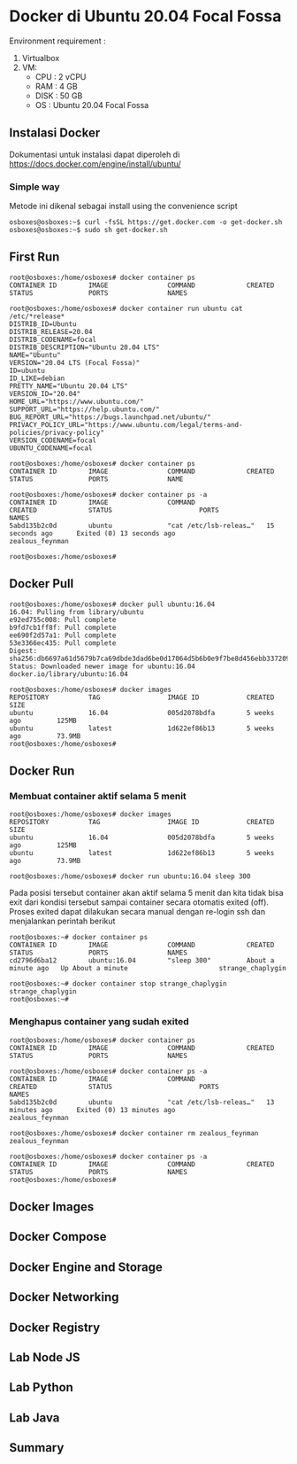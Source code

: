 # Docker di Ubuntu 20.04 Focal Fossa
Environment requirement :
1. Virtualbox
2. VM:
    - CPU : 2 vCPU
    - RAM : 4 GB
    - DISK : 50 GB
    - OS : Ubuntu 20.04 Focal Fossa
## Instalasi Docker
Dokumentasi untuk instalasi dapat diperoleh di https://docs.docker.com/engine/install/ubuntu/
### Simple way
Metode ini dikenal sebagai install using the convenience script
```script
osboxes@osboxes:~$ curl -fsSL https://get.docker.com -o get-docker.sh
osboxes@osboxes:~$ sudo sh get-docker.sh
```
## First Run
```script
root@osboxes:/home/osboxes# docker container ps
CONTAINER ID        IMAGE               COMMAND             CREATED             STATUS              PORTS               NAMES

root@osboxes:/home/osboxes# docker container run ubuntu cat /etc/*release*
DISTRIB_ID=Ubuntu
DISTRIB_RELEASE=20.04
DISTRIB_CODENAME=focal
DISTRIB_DESCRIPTION="Ubuntu 20.04 LTS"
NAME="Ubuntu"
VERSION="20.04 LTS (Focal Fossa)"
ID=ubuntu
ID_LIKE=debian
PRETTY_NAME="Ubuntu 20.04 LTS"
VERSION_ID="20.04"
HOME_URL="https://www.ubuntu.com/"
SUPPORT_URL="https://help.ubuntu.com/"
BUG_REPORT_URL="https://bugs.launchpad.net/ubuntu/"
PRIVACY_POLICY_URL="https://www.ubuntu.com/legal/terms-and-policies/privacy-policy"
VERSION_CODENAME=focal
UBUNTU_CODENAME=focal

root@osboxes:/home/osboxes# docker container ps
CONTAINER ID        IMAGE               COMMAND             CREATED             STATUS              PORTS               NAME

root@osboxes:/home/osboxes# docker container ps -a
CONTAINER ID        IMAGE               COMMAND                  CREATED             STATUS                      PORTS               NAMES
5abd135b2c0d        ubuntu              "cat /etc/lsb-releas…"   15 seconds ago      Exited (0) 13 seconds ago                       zealous_feynman

root@osboxes:/home/osboxes#
```
## Docker Pull
```script
root@osboxes:/home/osboxes# docker pull ubuntu:16.04
16.04: Pulling from library/ubuntu
e92ed755c008: Pull complete
b9fd7cb1ff8f: Pull complete
ee690f2d57a1: Pull complete
53e3366ec435: Pull complete
Digest: sha256:db6697a61d5679b7ca69dbde3dad6be0d17064d5b6b0e9f7be8d456ebb337209
Status: Downloaded newer image for ubuntu:16.04
docker.io/library/ubuntu:16.04

root@osboxes:/home/osboxes# docker images
REPOSITORY          TAG                 IMAGE ID            CREATED             SIZE
ubuntu              16.04               005d2078bdfa        5 weeks ago         125MB
ubuntu              latest              1d622ef86b13        5 weeks ago         73.9MB
root@osboxes:/home/osboxes#

```
## Docker Run
### Membuat container aktif selama 5 menit
```script
root@osboxes:/home/osboxes# docker images
REPOSITORY          TAG                 IMAGE ID            CREATED             SIZE
ubuntu              16.04               005d2078bdfa        5 weeks ago         125MB
ubuntu              latest              1d622ef86b13        5 weeks ago         73.9MB

root@osboxes:/home/osboxes# docker run ubuntu:16.04 sleep 300
```
Pada posisi tersebut container akan aktif selama 5 menit dan kita tidak bisa exit dari kondisi tersebut sampai container secara otomatis exited (off).
Proses exited dapat dilakukan secara manual dengan re-login ssh dan menjalankan perintah berikut
```script
root@osboxes:~# docker container ps
CONTAINER ID        IMAGE               COMMAND             CREATED              STATUS              PORTS               NAMES
cd2796d6ba12        ubuntu:16.04        "sleep 300"         About a minute ago   Up About a minute                       strange_chaplygin

root@osboxes:~# docker container stop strange_chaplygin
strange_chaplygin
root@osboxes:~#
```

### Menghapus container yang sudah exited
```script
root@osboxes:/home/osboxes# docker container ps
CONTAINER ID        IMAGE               COMMAND             CREATED             STATUS              PORTS               NAMES

root@osboxes:/home/osboxes# docker container ps -a
CONTAINER ID        IMAGE               COMMAND                  CREATED             STATUS                      PORTS               NAMES
5abd135b2c0d        ubuntu              "cat /etc/lsb-releas…"   13 minutes ago      Exited (0) 13 minutes ago                       zealous_feynman

root@osboxes:/home/osboxes# docker container rm zealous_feynman
zealous_feynman

root@osboxes:/home/osboxes# docker container ps -a
CONTAINER ID        IMAGE               COMMAND             CREATED             STATUS              PORTS               NAMES
root@osboxes:/home/osboxes#
```

## Docker Images
## Docker Compose
## Docker Engine and Storage
## Docker Networking
## Docker Registry
## Lab Node JS
## Lab Python
## Lab Java
## Summary
